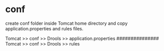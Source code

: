 # conf

create conf folder inside Tomcat home directory and copy application.properties and rules files.

Tomcat >> conf >> Drools >> application.properties ###############
Tomcat >> conf >> Drools >> rules
